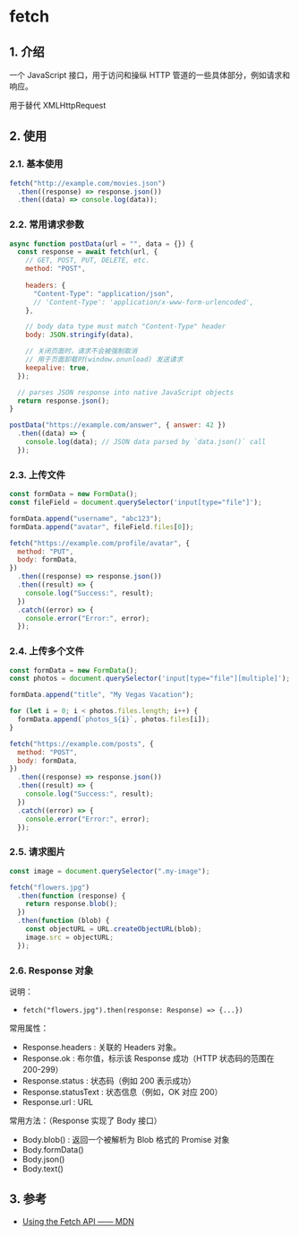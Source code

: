 <!--#region
@author 吴钦飞
@email wuqinfei@qq.com
@create date 2023-12-12 17:05:10
@modify date 2024-05-21 08:57:50
@desc [description]
#endregion-->

# fetch

## 1. 介绍

一个 JavaScript 接口，用于访问和操纵 HTTP 管道的一些具体部分，例如请求和响应。

用于替代 XMLHttpRequest

## 2. 使用

### 2.1. 基本使用

```js
fetch("http://example.com/movies.json")
  .then((response) => response.json())
  .then((data) => console.log(data));
```

### 2.2. 常用请求参数

```js
async function postData(url = "", data = {}) {
  const response = await fetch(url, {
    // GET, POST, PUT, DELETE, etc.
    method: "POST", 
    
    headers: {
      "Content-Type": "application/json",
      // 'Content-Type': 'application/x-www-form-urlencoded',
    },

    // body data type must match "Content-Type" header
    body: JSON.stringify(data), 

    // 关闭页面时，请求不会被强制取消
    // 用于页面卸载时(window.onunload) 发送请求
    keepalive: true, 
  });

  // parses JSON response into native JavaScript objects
  return response.json(); 
}

postData("https://example.com/answer", { answer: 42 })
  .then((data) => {
    console.log(data); // JSON data parsed by `data.json()` call
  });
```

### 2.3. 上传文件

```js
const formData = new FormData();
const fileField = document.querySelector('input[type="file"]');

formData.append("username", "abc123");
formData.append("avatar", fileField.files[0]);

fetch("https://example.com/profile/avatar", {
  method: "PUT",
  body: formData,
})
  .then((response) => response.json())
  .then((result) => {
    console.log("Success:", result);
  })
  .catch((error) => {
    console.error("Error:", error);
  });
```

### 2.4. 上传多个文件

```js
const formData = new FormData();
const photos = document.querySelector('input[type="file"][multiple]');

formData.append("title", "My Vegas Vacation");

for (let i = 0; i < photos.files.length; i++) {
  formData.append(`photos_${i}`, photos.files[i]);
}

fetch("https://example.com/posts", {
  method: "POST",
  body: formData,
})
  .then((response) => response.json())
  .then((result) => {
    console.log("Success:", result);
  })
  .catch((error) => {
    console.error("Error:", error);
  });
```

### 2.5. 请求图片

```js
const image = document.querySelector(".my-image");

fetch("flowers.jpg")
  .then(function (response) {
    return response.blob();
  })
  .then(function (blob) {
    const objectURL = URL.createObjectURL(blob);
    image.src = objectURL;
  });
```

### 2.6. Response 对象

说明：

* `fetch("flowers.jpg").then(response: Response) => {...})`

常用属性：

* Response.headers : 关联的 Headers 对象。
* Response.ok : 布尔值，标示该 Response 成功（HTTP 状态码的范围在 200-299）
* Response.status : 状态码（例如 200 表示成功）
* Response.statusText : 状态信息（例如，OK 对应 200）
* Response.url : URL

常用方法：（Response 实现了 Body 接口）

* Body.blob() : 返回一个被解析为 Blob 格式的 Promise 对象
* Body.formData()
* Body.json()
* Body.text()

## 3. 参考

* [Using the Fetch API —— MDN](https://developer.mozilla.org/zh-CN/docs/Web/API/Fetch_API/Using_Fetch)